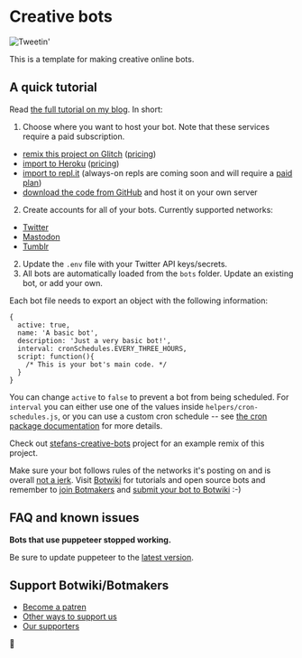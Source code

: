 # Creative bots

![Tweetin'](https://botwiki.org/wp-content/uploads/2020/05/tweet.gif)

This is a template for making creative online bots.

## A quick tutorial

Read [the full tutorial on my blog](https://fourtonfish.com/project/creative-bots/). In short:

1. Choose where you want to host your bot. Note that these services require a paid subscription.
- [remix this project on Glitch](https://glitch.com/edit/#!/remix/creative-bots) ([pricing](https://glitch.com/pricing))
- [import to Heroku](https://heroku.com/deploy?template=https://github.com/fourtonfish/creative-bots/tree/master) ([pricing]())
- [import to repl.it](https://repl.it/glitch/creative-bots) (always-on repls are coming soon and will require a [paid plan](https://repl.it/site/pricing))
- [download the code from GitHub](https://github.com/fourtonfish/creative-bots/archive/master.zip) and host it on your own server

2. Create accounts for all of your bots. Currently supported networks:

<ul>
    <li><a href="https://botwiki.org/tutorials/how-to-create-a-twitter-app/" target="_blank">Twitter</a></li>
    <li><a href="https://botwiki.org/resource/tutorial/how-to-make-a-mastodon-botsin-space-app-bot/" target="_blank">Mastodon</a></li>
    <li><a href="https://glitch.com/edit/#!/creative-bots?path=docs%2Ftumblr.md%3A1%3A0" target="_blank">Tumblr</a></li>
</ul>

2. Update the `.env` file with your Twitter API keys/secrets.
3. All bots are automatically loaded from the `bots` folder. Update an existing bot, or add your own.

Each bot file needs to export an object with the following information:

```
{
  active: true,
  name: 'A basic bot',
  description: 'Just a very basic bot!',
  interval: cronSchedules.EVERY_THREE_HOURS,
  script: function(){
    /* This is your bot's main code. */
  }
}
```

You can change `active` to `false` to prevent a bot from being scheduled. For `interval` you can either use one of the values inside `helpers/cron-schedules.js`, or you can use a custom cron schedule -- see [the cron package documentation](https://www.npmjs.com/package/cron#available-cron-patterns) for more details.

Check out [stefans-creative-bots](https://stefans-creative-bots.glitch.me) project for an example remix of this project.


Make sure your bot follows rules of the networks it's posting on and is overall [not a jerk](https://botwiki.org/articles/essays/). Visit [Botwiki](https://botwiki.org) for tutorials and open source bots and remember to [join Botmakers](https://botmakers.org/) and [submit your bot to Botwiki](https://botwiki.org/submit-your-bot) :-)

## FAQ and known issues

**Bots that use puppeteer stopped working.**

Be sure to update puppeteer to the [latest version](https://www.npmjs.com/package/puppeteer).


## Support Botwiki/Botmakers

- [Become a patren](https://patreon.com/botwiki)
- [Other ways to support us](https://botwiki.org/about/support-us)
- [Our supporters](https://botwiki.org/about/supporters/)

🙇
